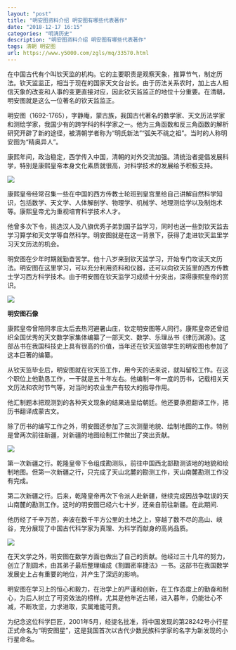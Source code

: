 ```yaml
---
layout: "post"
title: "明安图资料介绍 明安图有哪些代表著作"
date: "2018-12-17 16:15"
categories: "明清历史"
description: "明安图资料介绍 明安图有哪些代表著作"
tags: 清朝 明安图
url: https://www.y5000.com/zgls/mq/33570.html
---
```






在中国古代有个叫钦天监的机构。它的主要职责是观察天象，推算节气，制定历法。钦天监监正，相当于现在的国家天文台台长。由于历法关系农时，加上古人相信天象的改变和人事的变更直接对应，因此钦天监监正的地位十分重要。在清朝，明安图就是这么一位著名的钦天监监正。

明安图（1692-1765），字静庵，蒙古族，我国古代著名的数学家、天文历法学家和测绘学家，我国少有的跨学科的科学家之一。他为三角函数和反三角函数的解析研究开辟了新的途径，被清朝学者称为“明氏新法”“弧矢不祧之祖”。当时的人称明安图为“精奥异人”。

康熙年间，政治稳定，西学传入中国，清朝的对外交流加强。清统治者提倡发展科学，特别是康熙皇帝本身文化素质就很高，对科学技术的发展给予积极支持。

![](https://img.y5000.com/uploads/allimg/180925/14-1P9251505155F.jpg)

康熙皇帝经常召集一些在中国的西方传教士轮班到皇宫里给自己讲解自然科学知识，包括数学、天文学、人体解剖学、物理学、机械学、地理测绘学以及制炮术等。康熙皇帝尤为重视培育科学技术人才。

他曾多次下令，挑选汉人及八旗优秀子弟到国子监学习，同时也送一些到钦天监去学习算学和天文学等自然科学。明安图就是在这一背景下，获得了走进钦天监里学习天文历法的机会。

明安图在少年时期就勤奋苦学。他十八岁来到钦天监学习，开始专门攻读天文历法。明安图在这里学习，可以充分利用资料和仪器，还可以向钦天监里的西方传教士学习西方科学技术。由于明安图在钦天监学习成绩十分突出，深得康熙皇帝的赏识。

![](https://img.y5000.com/uploads/allimg/180925/14-1P92515052S16.jpg)

**明安图石像**

康熙皇帝曾陪同孝庄太后去热河避暑山庄，钦定明安图等人同行。康熙皇帝还曾组织全国优秀的天文数学家集体编纂了一部天文、数学、乐理丛书《律历渊源》。这部丛书在我国科技史上具有很高的价值，当年还在钦天监做学生的明安图也参加了这本巨著的编纂。

从钦天监毕业后，明安图就在钦天监工作，用今天的话来说，就叫留校工作。在这个职位上他勤恳工作，一干就是五十年左右。他编制一年一度的历书，记载相关天文历法和农时节气等，对当时的农业生产有较大的指导作用。

他汇制题本把观测到的各种天文现象的结果进呈给朝廷。他还要承担翻译工作，把历书翻译成蒙古文。

除了历书的编写工作之外，明安图还参加了三次测量地貌、绘制地图的工作。特别是曾两次前往新疆，对新疆的地图绘制工作做出了突出贡献。

![](https://img.y5000.com/uploads/allimg/180925/14-1P925150542T9.jpg)

第一次新疆之行。乾隆皇帝下令组成勘测队，前往中国西北部勘测该地的地貌和绘制地图。但第一次新疆之行，只完成了天山北麓的勘测工作，天山南麓勘测工作没有完成。

第二次新疆之行。后来，乾隆皇帝再次下令派人赴新疆，继续完成因战争耽误的天山南麓的勘测工作。这时的明安图已经六七十岁，还亲自前往新疆。在此期间.

他历经了千辛万苦，奔波在数千平方公里的土地之上，穿越了数不尽的高山、峡谷，充分展现了中国古代科学家为真理、为科学而献身的高尚品质。

![](https://img.y5000.com/uploads/allimg/180925/14-1P9251506321E.jpg)

在天文学之外，明安图在数学方面也做出了自己的贡献。他经过三十几年的努力，创立了割圆术，由其弟子最后整理编成《割圜密率捷法》一书。这部书在我国数学发展史上占有重要的地位，并产生了深远的影响。

明安图在学习上的恒心和毅力，在治学上的严谨和创新，在工作态度上的勤奋和耐心，为后人树立了可资效法的榜样。尤其是他年近古稀，进入暮年，仍能壮心不减，不断攻坚，力求进取，实属难能可贵。

为纪念这位科学巨匠，2001年5月，经提名批准，将中国发现的第28242号小行星正式命名为“明安图星”，这是我国首次以古代少数民族科学家的名字为新发现的小行星命名。
